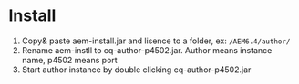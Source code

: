 # Install

1. Copy& paste aem-install.jar and lisence to a folder, ex: `/AEM6.4/author/`
2. Rename aem-instll to cq-author-p4502.jar. Author means instance name, p4502 means port
3. Start author instance by double clicking cq-author-p4502.jar
